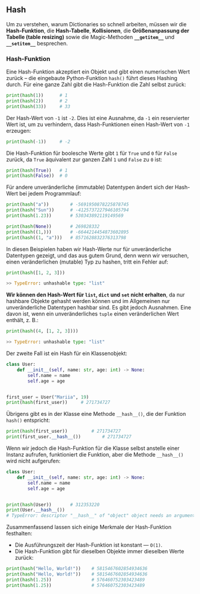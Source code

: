 
## Hash

Um zu verstehen, warum Dictionaries so schnell arbeiten, müssen wir die **Hash-Funktion**, die **Hash-Tabelle**, **Kollisionen**, die **Größenanpassung der Tabelle (table resizing)** sowie die Magic-Methoden **`__getitem__`** und **`__setitem__`** besprechen.

[](#hash-function)

### Hash-Funktion

Eine Hash-Funktion akzeptiert ein Objekt und gibt einen numerischen Wert zurück – die eingebaute Python-Funktion `hash()` führt dieses Hashing durch. Für eine ganze Zahl gibt die Hash-Funktion die Zahl selbst zurück:

```python
print(hash(1))		# 1
print(hash(2))		# 2
print(hash(33)) 	# 33
```

Der Hash-Wert von `-1` ist `-2`. Dies ist eine Ausnahme, da `-1` ein reservierter Wert ist, um zu verhindern, dass Hash-Funktionen einen Hash-Wert von `-1` erzeugen:

```python
print(hash(-1))		# -2
```

Die Hash-Funktion für boolesche Werte gibt `1` für `True` und `0` für `False` zurück, da `True` äquivalent zur ganzen Zahl `1` und `False` zu `0` ist:

```python
print(hash(True))	# 1
print(hash(False))	# 0
```

Für andere unveränderliche (immutable) Datentypen ändert sich der Hash-Wert bei jedem Programmlauf:

```python
print(hash("a"))	    # -5691950878225878745
print(hash("Sun"))	    # -4125737227946105794
print(hash(1.23))	    # 530343892119149569

print(hash(None))	    # 269828332
print(hash((1,)))	    # -6644214454873602895
print(hash((1, "a")))	# 8571628832376313798
```

In diesen Beispielen haben wir Hash-Werte nur für unveränderliche Datentypen gezeigt, und das aus gutem Grund, denn wenn wir versuchen, einen veränderlichen (mutable) Typ zu hashen, tritt ein Fehler auf:

```python
print(hash([1, 2, 3]))

>> TypeError: unhashable type: "list"
```

**Wir können den Hash-Wert für `list`, `dict` und `set` nicht erhalten**, da nur hashbare Objekte gehasht werden können und im Allgemeinen nur unveränderliche Datentypen hashbar sind. Es gibt jedoch Ausnahmen. Eine davon ist, wenn ein unveränderliches `tuple` einen veränderlichen Wert enthält, z. B.:

```python
print(hash((4, [1, 2, 3])))

>> TypeError: unhashable type: "list"
```

Der zweite Fall ist ein Hash für ein Klassenobjekt:

```python
class User:
    def __init__(self, name: str, age: int) -> None:
        self.name = name
        self.age = age


first_user = User("Mariia", 19)
print(hash(first_user))		# 271734727
```

Übrigens gibt es in der Klasse eine Methode `__hash__()`, die der Funktion `hash()` entspricht:

```python
print(hash(first_user))			# 271734727
print(first_user.__hash__())		# 271734727
```

Wenn wir jedoch die Hash-Funktion für die Klasse selbst anstelle einer Instanz aufrufen, funktioniert die Funktion, aber die Methode `__hash__()` wird nicht aufgerufen:

```python
class User:
    def __init__(self, name: str, age: int) -> None:
        self.name = name
        self.age = age


print(hash(User))		# 312353220	
print(User.__hash__())	
# TypeError: descriptor "__hash__" of "object" object needs an argument
```

Zusammenfassend lassen sich einige Merkmale der Hash-Funktion festhalten:

  * Die Ausführungszeit der Hash-Funktion ist konstant — `O(1)`.
  * Die Hash-Funktion gibt für dieselben Objekte immer dieselben Werte zurück:

<!-- end list -->

```python
print(hash("Hello, World!"))	# 5815467602854934636		
print(hash("Hello, World!"))	# 5815467602854934636
print(hash(1.25))		        # 576460752303423489
print(hash(1.25))		        # 576460752303423489
```

```
```